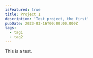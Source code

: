 ```yaml
---
isFeatured: true
title: Project 1
description: 'Test project, the first'
pubDate: 2023-03-16T00:00:00.000Z
tags:
  - tag1
  - tag2
---
```


This is a test.
